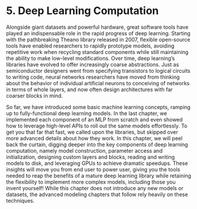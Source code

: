 
# 5. Deep Learning Computation
Alongside giant datasets and powerful hardware, great software tools have played an indispensable role in the rapid progress of deep learning. Starting with the pathbreaking Theano library released in 2007, flexible open-source tools have enabled researchers to rapidly prototype models, avoiding repetitive work when recycling standard components while still maintaining the ability to make low-level modifications. Over time, deep learning’s libraries have evolved to offer increasingly coarse abstractions. Just as semiconductor designers went from specifying transistors to logical circuits to writing code, neural networks researchers have moved from thinking about the behavior of individual artificial neurons to conceiving of networks in terms of whole layers, and now often design architectures with far coarser blocks in mind.

So far, we have introduced some basic machine learning concepts, ramping up to fully-functional deep learning models. In the last chapter, we implemented each component of an MLP from scratch and even showed how to leverage high-level APIs to roll out the same models effortlessly. To get you that far that fast, we called upon the libraries, but skipped over more advanced details about how they work. In this chapter, we will peel back the curtain, digging deeper into the key components of deep learning computation, namely model construction, parameter access and initialization, designing custom layers and blocks, reading and writing models to disk, and leveraging GPUs to achieve dramatic speedups. These insights will move you from end user to power user, giving you the tools needed to reap the benefits of a mature deep learning library while retaining the flexibility to implement more complex models, including those you invent yourself! While this chapter does not introduce any new models or datasets, the advanced modeling chapters that follow rely heavily on these techniques.
